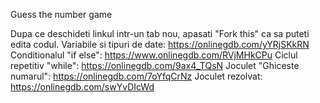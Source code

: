 Guess the number game

Dupa ce deschideti linkul intr-un tab nou, apasati "Fork this" ca sa puteti edita codul.
Variabile si tipuri de date: https://onlinegdb.com/yYRjSKkRN
Conditionalul "if else": https://www.onlinegdb.com/RVjMHkCPu
Ciclul repetitiv "while": https://onlinegdb.com/9ax4_TQsN
Joculet "Ghiceste numarul": https://onlinegdb.com/7oYfqCrNz
Joculet rezolvat: https://onlinegdb.com/swYvDIcWd


